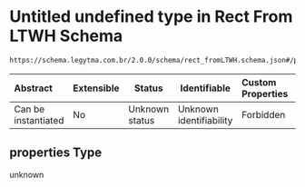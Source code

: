 # Untitled undefined type in Rect From LTWH Schema

```txt
https://schema.legytma.com.br/2.0.0/schema/rect_fromLTWH.schema.json#/properties
```




| Abstract            | Extensible | Status         | Identifiable            | Custom Properties | Additional Properties | Access Restrictions | Defined In                                                                                |
| :------------------ | ---------- | -------------- | ----------------------- | :---------------- | --------------------- | ------------------- | ----------------------------------------------------------------------------------------- |
| Can be instantiated | No         | Unknown status | Unknown identifiability | Forbidden         | Allowed               | none                | [rect_fromLTWH.schema.json\*](../schema/rect_fromLTWH.schema.json) |

## properties Type

unknown
